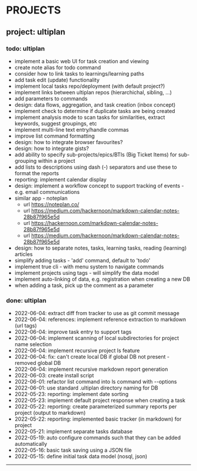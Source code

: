# PROJECTS
## project: ultiplan

### todo: ultiplan
- implement a basic web UI for task creation and viewing
- create note alias for todo command
- consider how to link tasks to learnings/learning paths
- add task edit (update) functionality
- implement local tasks repo/deployment (with default project?)
- implement links between ultiplan repos (hierarchichal, sibling, ...)
- add parameters to commands
- design: data flows, aggregation, and task creation (inbox concept)
- implement check to determine if duplicate tasks are being created
- implement analysis mode to scan tasks for similarities, extract keywords, suggest groupings, etc
- implement multi-line text entry/handle commas
- improve list command formatting
- design: how to integrate browser favourites?
- design: how to integrate gists?
- add ability to specify sub-projects/epics/BTIs (Big Ticket Items) for sub-grouping within a project
- add lists to descriptions using dash (-) separators and use these to format the reports
- reporting: implement calendar display
- design: implement a workflow concept to support tracking of events - e.g. email communications
- similar app - noteplan
  - url https://noteplan.co/
  - url https://medium.com/hackernoon/markdown-calendar-notes-28b87f965e5d
  - url https://hackernoon.com/markdown-calendar-notes-28b87f965e5d
  - url https://medium.com/hackernoon/markdown-calendar-notes-28b87f965e5d
- design: how to separate notes, tasks, learning tasks, reading (learning) articles
- simplify adding tasks - 'add' command, default to 'todo'
- implement true cli - with menu system to navigate commands
- implement projects using tags - will simplify the data model
- implement auto-linking of data, e.g. registration when creating a new DB
- when adding a task, pick up the comment as a parameter

### done: ultiplan
- 2022-06-04: extract diff from tracker to use as git commit message
- 2022-06-04: references: implement reference extraction to markdown (url tags)
- 2022-06-04: improve task entry to support tags
- 2022-06-04: implement scanning of local subdirectories for project name selection
- 2022-06-04: implement recursive project ls feature
- 2022-06-04: fix: can't create local DB if global DB not present - removed global DB
- 2022-06-04: implement recursive markdown report generation
- 2022-06-03: create install script
- 2022-06-01: refactor list command into ls command with --options
- 2022-06-01: use standard .ultiplan directory naming for DB
- 2022-05-23: reporting: implement date sorting
- 2022-05-23: implement default project response when creating a task
- 2022-05-22: reporting: create parameterized summary reports per project (output to markdown)
- 2022-05-22: reporting: implemented basic tracker (in markdown) for project
- 2022-05-21: implement separate tasks database
- 2022-05-19: auto configure commands such that they can be added automatically
- 2022-05-16: basic task saving using a JSON file
- 2022-05-15: define initial task data model (nosql, json)
---
